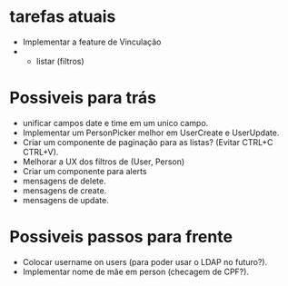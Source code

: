 # tarefas atuais

-   Implementar a feature de Vinculação
-   -   listar (filtros)

# Possiveis para trás

-   unificar campos date e time em um unico campo.
-   Implementar um PersonPicker melhor em UserCreate e UserUpdate.
-   Criar um componente de paginação para as listas? (Evitar CTRL+C CTRL+V).
-   Melhorar a UX dos filtros de (User, Person)
-   Criar um componente para alerts
-   mensagens de delete.
-   mensagens de create.
-   mensagens de update.

# Possiveis passos para frente

-   Colocar username on users (para poder usar o LDAP no futuro?).
-   Implementar nome de mãe em person (checagem de CPF?).
